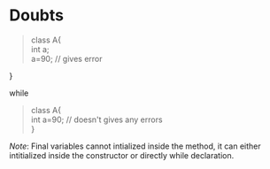 # Doubts

> class A{  
    int a;  
    a=90; // gives error      
    
}

while
> class A{  
    int a=90; // doesn't gives any errors  
}


*Note*: Final variables cannot intialized inside the method, it can either intitialized inside the constructor or directly while declaration.